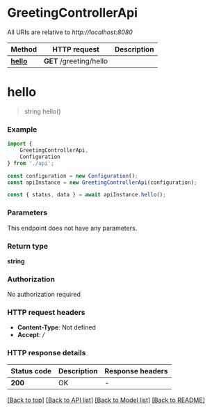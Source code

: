 # GreetingControllerApi

All URIs are relative to *http://localhost:8080*

|Method | HTTP request | Description|
|------------- | ------------- | -------------|
|[**hello**](#hello) | **GET** /greeting/hello | |

# **hello**
> string hello()


### Example

```typescript
import {
    GreetingControllerApi,
    Configuration
} from './api';

const configuration = new Configuration();
const apiInstance = new GreetingControllerApi(configuration);

const { status, data } = await apiInstance.hello();
```

### Parameters
This endpoint does not have any parameters.


### Return type

**string**

### Authorization

No authorization required

### HTTP request headers

 - **Content-Type**: Not defined
 - **Accept**: */*


### HTTP response details
| Status code | Description | Response headers |
|-------------|-------------|------------------|
|**200** | OK |  -  |

[[Back to top]](#) [[Back to API list]](../README.md#documentation-for-api-endpoints) [[Back to Model list]](../README.md#documentation-for-models) [[Back to README]](../README.md)

